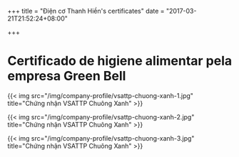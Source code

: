 +++
title = "Điện cơ Thanh Hiền's certificates"
date = "2017-03-21T21:52:24+08:00"

+++
 
# Certificado de higiene alimentar pela empresa Green Bell

{{< img src="/img/company-profile/vsattp-chuong-xanh-1.jpg" title="Chứng nhận VSATTP Chuông Xanh" >}}

{{< img src="/img/company-profile/vsattp-chuong-xanh-2.jpg" title="Chứng nhận VSATTP Chuông Xanh" >}}

{{< img src="/img/company-profile/vsattp-chuong-xanh-3.jpg" title="Chứng nhận VSATTP Chuông Xanh" >}}
